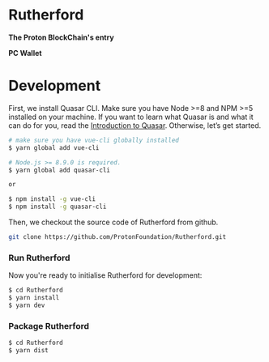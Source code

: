 # Rutherford
__The Proton BlockChain's entry__

__PC Wallet__

# Development

First, we install Quasar CLI. Make sure you have Node >=8 and NPM >=5 installed on your machine. If you want to learn what Quasar is and what it can do for you, read the [Introduction to Quasar](http://quasar-framework.org/guide/introduction-to-quasar.html). Otherwise, let’s get started.

```bash
# make sure you have vue-cli globally installed
$ yarn global add vue-cli

# Node.js >= 8.9.0 is required.
$ yarn global add quasar-cli

or

$ npm install -g vue-cli
$ npm install -g quasar-cli
```

Then, we checkout the source code of Rutherford from github.
```bash
git clone https://github.com/ProtonFoundation/Rutherford.git
```

### Run Rutherford

Now you're ready to initialise Rutherford for development:

```bash
$ cd Rutherford
$ yarn install
$ yarn dev
```

### Package Rutherford

```bash
$ cd Rutherford
$ yarn dist
